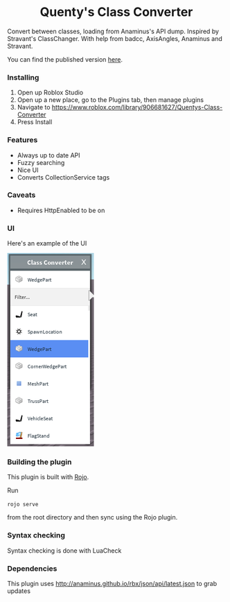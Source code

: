 <h1 align="center">Quenty's Class Converter</h1>

Convert between classes, loading from Anaminus's API dump. Inspired by Stravant's ClassChanger. With help from badcc, AxisAngles, Anaminus and Stravant.

You can find the published version [here](https://www.roblox.com/library/906681627/Quentys-Class-Converter).


### Installing

1. Open up Roblox Studio
2. Open up a new place, go to the Plugins tab, then manage plugins
3. Navigate to https://www.roblox.com/library/906681627/Quentys-Class-Converter 
4. Press Install

### Features

* Always up to date API
* Fuzzy searching
* Nice UI
* Converts CollectionService tags

### Caveats

* Requires HttpEnabled to be on

### UI

Here's an example of the UI

![alt text](images/screenshots/UIExampleFilter.png "Example of plugin interface while selecting a new class")

### Building the plugin
This plugin is built with [Rojo](https://github.com/LPGhatguy/rojo).

Run 

```rojo serve```

from the root directory and then sync using the Rojo plugin.


### Syntax checking
Syntax checking is done with LuaCheck

### Dependencies
This plugin uses http://anaminus.github.io/rbx/json/api/latest.json to grab updates
